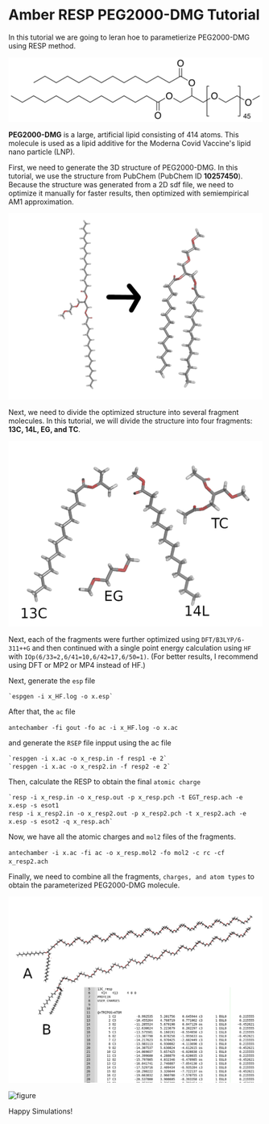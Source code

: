 # Amber RESP PEG2000-DMG Tutorial

In this tutorial we are going to leran hoe to parametierize PEG2000-DMG using RESP method. 


![figure](https://github.com/ade-wagimon/PEG2000-DMG/blob/main/figures/DMG-PEG_2000.svg.png?raw=true)


**PEG2000-DMG** is a large, artificial lipid consisting of 414 atoms. This molecule is used as a lipid additive for the Moderna Covid Vaccine's lipid nano particle (LNP).

First, we need to generate the 3D structure of PEG2000-DMG. In this tutorial, we use the structure from PubChem (PubChem ID **10257450**). Because the structure was generated from a 2D sdf file, we need to optimize it manually for faster results,  then optimized with semiempirical AM1 approximation.

![figure](https://github.com/ade-wagimon/PEG2000-DMG/blob/main/figures/PEG_DMG_ori.png?raw=true)

Next, we need to divide the optimized structure into several fragment molecules. In this tutorial, we will divide the structure into four fragments: **13C, 14L, EG, and TC**.

![figure](https://github.com/ade-wagimon/PEG2000-DMG/blob/main/figures/gabung.png?raw=true)

Next, each of the fragments were further optimized using `DFT/B3LYP/6-311++G` and then continued with a single point energy calculation using `HF` with `IOp(6/33=2,6/41=10,6/42=17,6/50=1)`. (For better results, I recommend using DFT or MP2 or MP4 instead of HF.)

Next, generate the `esp` file

	`espgen -i x_HF.log -o x.esp`
	
After that, the `ac` file

  `antechamber -fi gout -fo ac -i x_HF.log -o x.ac `

and generate the `RSEP` file inpput using the ac file

	`respgen -i x.ac -o x_resp.in -f resp1 -e 2`
	`respgen -i x.ac -o x_resp2.in -f resp2 -e 2`

Then, calculate the RESP to obtain the final `atomic charge`

 	`resp -i x_resp.in -o x_resp.out -p x_resp.pch -t EGT_resp.ach -e x.esp -s esot1
	resp -i x_resp2.in -o x_resp2.out -p x_resp2.pch -t x_resp2.ach -e x.esp -s esot2 -q x_resp.ach`
	
Now, we have all the atomic charges and `mol2` files of the fragments.

  `antechamber -i x.ac -fi ac -o x_resp.mol2 -fo mol2 -c rc -cf x_resp2.ach`

Finally, we need to combine all the fragments, `charges, and atom types` to obtain the parameterized PEG2000-DMG molecule.

![figure](https://github.com/ade-wagimon/PEG2000-DMG/blob/main/figures/complex.png?raw=true)

![figure](https://github.com/ade-wagimon/PEG2000-DMG/blob/main/figures/simulasi.ppm?raw=true)

Happy Simulations!
